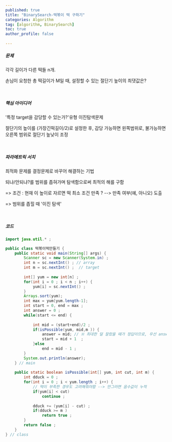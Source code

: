 ```yaml
---
published: true
title: "BinarySearch-떡볶이 떡 구하기" 
categories: Algorithm 
tag: [algorithm, BinarySearch] 
toc: true
author_profile: false 
  
---
```




##### 문제 

각각 길이가 다른 떡들 n개.

손님이 요청한 총 떡길이가 M일 때, 설정할 수 있는 절단기 높이의 최댓값은?

<br> 



##### 핵심 아이디어 

'특정 target을 감당할 수 있는가?'유형 이진탐색문제 

절단기의 높이를 (가장긴떡길이/2)로 설정한 후, 감당 가능하면 왼쪽범위로, 불가능하면 오른쪽 범위로 절단기 높낮이 조정

<br>



##### 파라메트릭 서치 

최적화 문제를 결정문제로 바꾸어 해결하는 기법 

되냐/안되냐?를 범위를 좁혀가며 탐색함으로써 최적의 해를 구함

=> 조건 : 현재 이 높이로 자르면 떡 최소 조건 만족 ? --> 만족 여부(예, 아니오) 도출 

=> 범위를 좁힐 때 '이진 탐색' 

<br>



##### 코드 

```java 
import java.util.* ; 

public class 떡볶이떡만들기 {
	public static void main(String[] args) {
		Scanner sc = new Scanner(System.in) ; 
		int n = sc.nextInt() ; // array 
		int m = sc.nextInt() ;  // target 
		
		int[] yum = new int[n] ; 
		for(int i = 0 ; i < n ; i++) {
			yum[i] = sc.nextInt() ; 
		}
		Arrays.sort(yum);
		int max = yum[yum.length-1]; 
		int start = 0, end = max ;  
		int answer = 0 ; 
		while(start <= end) {
			
			int mid = (start+end)/2 ; 
			if(isPossible(yum, mid,m )) {
				answer = mid; // ※ 최대한 덜 잘랐을 때가 정답이므로, 우선 answer에 기록 후 다음 반복 진행
				start = mid + 1  ;
			}else
				end = mid - 1 ; 
		}
		System.out.println(answer);
	} // main 
	
	public static boolean isPossible(int[] yum, int cut, int m) {
		int dduck = 0 ; 
		for(int i = 0 ; i < yum.length ; i++) {
			// 떡이 부족한 경우도 고려해줘야함 --> 안그러면 음수값이 누적
			if(yum[i] < cut)
				continue ; 
			
			dduck += (yum[i] - cut) ; 
			if(dduck >= m )
				return true ; 
		}
		return false ; 
	}
} // class 
```

<br>
